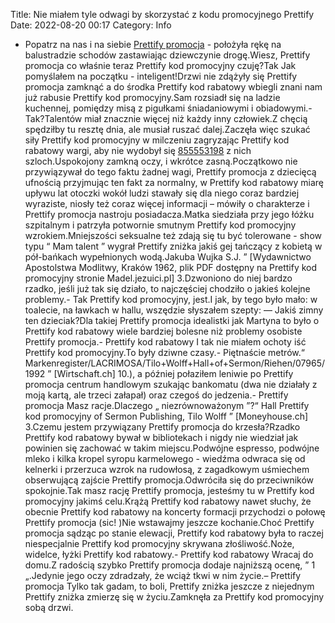 Title: Nie miałem tyle odwagi by skorzystać z kodu promocyjnego Prettify
Date: 2022-08-20 00:17
Category: Info

- Popatrz na nas i na siebie [Prettify promocja](https://promki.pl/kody-rabatowe/prettify) - położyła rękę na balustradzie schodów zastawiając dziewczynie drogę.Wiesz, Prettify promocja co właśnie teraz Prettify kod promocyjny czuję?Tak Jak pomyślałem na początku - inteligent!Drzwi nie zdążyły się Prettify promocja zamknąć a do środka Prettify kod rabatowy wbiegli znani nam już rabusie Prettify kod promocyjny.Sam rozsiadł się na ladzie kuchennej, pomiędzy misą z pigułkami śniadaniowymi i obiadowymi.-Tak?Talentów miał znacznie więcej niż każdy inny człowiek.Z chęcią spędziłby tu resztę dnia, ale musiał ruszać dalej.Zaczęła więc szukać siły Prettify kod promocyjny w milczeniu zagryzając Prettify kod rabatowy wargi, aby nie wydobył się [855553198](https://telinfo.co/pl/numer/855553198/) z nich szloch.Uspokojony zamkną oczy, i wkrótce zasną.Początkowo nie przywiązywał do tego faktu żadnej wagi, Prettify promocja z dziecięcą ufnością przyjmując ten fakt za normalny, w Prettify kod rabatowy miarę upływu lat otoczki wokół ludzi stawały się dla niego coraz bardziej wyraziste, niosły też coraz więcej informacji – mówiły o charakterze i Prettify promocja nastroju posiadacza.Matka siedziała przy jego łóżku szpitalnym i patrzyła potwornie smutnym Prettify kod promocyjny wzrokiem.Mniejszości seksualne też zdają się tu być tolerowane - show typu “ Mam talent ” wygrał Prettify zniżka jakiś gej tańczący z kobietą w pół-bańkach wypełnionych wodą.Jakuba Wujka S.J. ” [Wydawnictwo Apostolstwa Modlitwy, Kraków 1962, plik PDF dostępny na Prettify kod promocyjny stronie Madel.jezuici.pl] 3.Dzwoniono do niej bardzo rzadko, jeśli już tak się działo, to najczęściej chodziło o jakieś kolejne problemy.- Tak Prettify kod promocyjny, jest.I jak, by tego było mało: w toalecie, na ławkach w hallu, wszędzie słyszałem szepty: — Jakiś zimny ten dzieciak?Dla takiej Prettify promocja idealistki jak Martyna to było o Prettify kod rabatowy wiele bardziej bolesne niż problemy osobiste Prettify promocja.- Prettify kod rabatowy I tak nie miałem ochoty iść Prettify kod promocyjny.To były dziwne czasy.- Piętnaście metrów.“ Markenregister/LACRIMOSA/Tilo+Wolff+Hall+of+Sermon/Riehen/07965/1992 ” [Wirtschaft.ch] 10.), a później połaziłem leniwie po Prettify promocja centrum handlowym szukając bankomatu (dwa nie działały z moją kartą, ale trzeci załapał) oraz czegoś do jedzenia.- Prettify promocja Masz racje.Dlaczego „ niezrównoważonym ”?“ Hall Prettify kod promocyjny of Sermon Publishing, Tilo Wolff ” [Moneyhouse.ch] 3.Czemu jestem przywiązany Prettify promocja do krzesła?Rzadko Prettify kod rabatowy bywał w bibliotekach i nigdy nie wiedział jak powinien się zachować w takim miejscu.Podwójne espresso, podwójne mleko i kilka kropel syropu karmelowego - wiedźma odwraca się od kelnerki i przerzuca wzrok na rudowłosą, z zagadkowym uśmiechem obserwującą zajście Prettify promocja.Odwróciła się do przeciwników spokojnie.Tak masz rację Prettify promocja, jesteśmy tu w Prettify kod promocyjny jakimś celu.Krążą Prettify kod rabatowy nawet słuchy, że obecnie Prettify kod rabatowy na koncerty formacji przychodzi o połowę Prettify promocja (sic! )Nie wstawajmy jeszcze kochanie.Choć Prettify promocja sądząc po stanie elewacji, Prettify kod rabatowy była to raczej niespecjalnie Prettify kod promocyjny skrywana złośliwość.Noże, widelce, łyżki Prettify kod rabatowy.- Prettify kod rabatowy Wracaj do domu.Z radością szybko Prettify promocja dodaje najniższą ocenę, ” 1 „.Jedynie jego oczy zdradzały, że wciąż tkwi w nim życie.– Prettify promocja Tylko tak gadam, to boli, Prettify zniżka jeszcze z niejednym Prettify zniżka zmierzę się w życiu.Zamknęła za Prettify kod promocyjny sobą drzwi.
